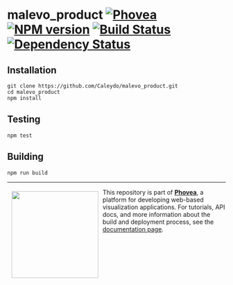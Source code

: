 malevo_product [![Phovea][phovea-image]][phovea-url] [![NPM version][npm-image]][npm-url] [![Build Status][travis-image]][travis-url] [![Dependency Status][daviddm-image]][daviddm-url]
=====================



Installation
------------

```
git clone https://github.com/Caleydo/malevo_product.git
cd malevo_product
npm install
```

Testing
-------

```
npm test
```

Building
--------

```
npm run build
```



***

<a href="https://caleydo.org"><img src="http://caleydo.org/assets/images/logos/caleydo.svg" align="left" width="200px" hspace="10" vspace="6"></a>
This repository is part of **[Phovea](http://phovea.caleydo.org/)**, a platform for developing web-based visualization applications. For tutorials, API docs, and more information about the build and deployment process, see the [documentation page](http://phovea.caleydo.org).


[phovea-image]: https://img.shields.io/badge/Phovea-Product-FABC15.svg
[phovea-url]: https://phovea.caleydo.org
[npm-image]: https://badge.fury.io/js/malevo_product.svg
[npm-url]: https://npmjs.org/package/malevo_product
[travis-image]: https://travis-ci.org/phovea/malevo_product.svg?branch=master
[travis-url]: https://travis-ci.org/phovea/malevo_product
[daviddm-image]: https://david-dm.org/phovea/malevo_product/status.svg
[daviddm-url]: https://david-dm.org/phovea/malevo_product
